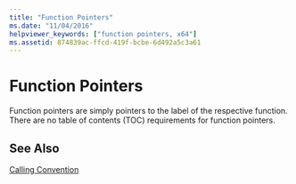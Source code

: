 ```yaml
---
title: "Function Pointers"
ms.date: "11/04/2016"
helpviewer_keywords: ["function pointers, x64"]
ms.assetid: 874839ac-ffcd-419f-bcbe-6d492a5c3a61
---
```

# Function Pointers

Function pointers are simply pointers to the label of the respective function. There are no table of contents (TOC) requirements for function pointers.

## See Also

[Calling Convention](calling-convention.md)